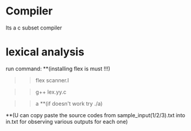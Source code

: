 # Compiler
Its a c subset compiler
# lexical analysis
run command:
**(installing flex is must !!!)
>>flex scanner.l

>>g++ lex.yy.c

>>a **(if doesn't work try ./a)

**(U can copy paste the source codes from sample_input(1/2/3).txt into in.txt for observing various outputs for each one)
